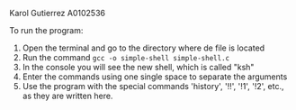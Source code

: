 Karol Gutierrez A0102536

To run the program:
  1. Open the terminal and go to the directory where de file is located
  2. Run the command `gcc -o simple-shell simple-shell.c`
  3. In the console you will see the new shell, which is called "ksh"
  4. Enter the commands using one single space to separate the arguments
  5. Use the program with the special commands 'history', '!!', '!1', '!2', etc.,  as they are written here. 
